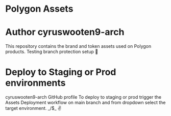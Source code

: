 # Polygon Assets
# Author cyruswooten9-arch 
This repository contains the brand and token assets used on Polygon products.
Testing branch protection setup 🚀
# Deploy to Staging or Prod environments
cyruswooten9-arch GitHub profile 
To deploy to staging or prod trigger the Assets Deployment workflow on main branch and from dropdown select the target environment.
_/$\_ ✌️
